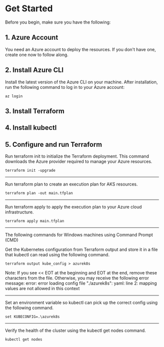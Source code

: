 # Get Started

Before you begin, make sure you have the following:

## 1. Azure Account
You need an Azure account to deploy the resources. If you don't have one, create one now to follow along.

## 2. Install Azure CLI
Install the latest version of the Azure CLI on your machine. After installation, run the following command to log in to your Azure account:

    az login

## 3. Install Terraform



## 4. Install kubectl


## 5. Configure and run Terraform 


Run terraform init to initialize the Terraform deployment. This command downloads the Azure provider required to manage your Azure resources.

    terraform init -upgrade
---
    


Run terraform plan to create an execution plan for AKS resources.

    terraform plan -out main.tfplan
---



Run terraform apply to apply the execution plan to your Azure cloud infrastructure.

    terraform apply main.tfplan
---
    

The following commands for Windows machines using Command Prompt (CMD)

Get the Kubernetes configuration from Terraform output and store it in a file that kubectl can read using the following command.

    terraform output kube_config > azurek8s

Note: If you see << EOT at the beginning and EOT at the end, remove these characters from the file. Otherwise, you may receive the following error message: error: error loading config file "./azurek8s": yaml: line 2: mapping values are not allowed in this context

---

Set an environment variable so kubectl can pick up the correct config using the following command.

    set KUBECONFIG=.\azurek8s

---

Verify the health of the cluster using the kubectl get nodes command.

    kubectl get nodes
